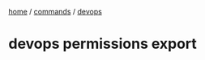 [home](/readme.md) / [commands](/docs/commands/readme.md) / [devops](/docs/commands/devops/readme.md)

# devops permissions export

